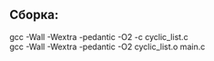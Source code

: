 ## Сборка:
gcc -Wall -Wextra -pedantic -O2 -c cyclic_list.c\
gcc -Wall -Wextra -pedantic -O2 cyclic_list.o main.c
